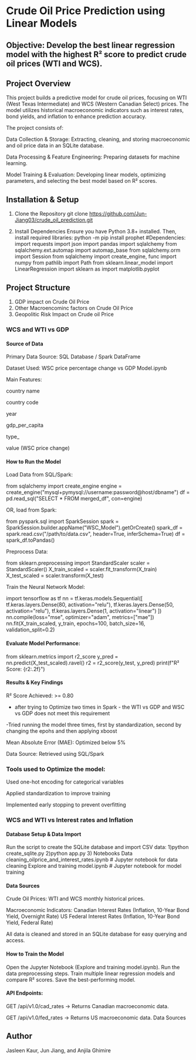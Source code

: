 # Crude Oil Price Prediction using Linear Models

## Objective: Develop the best linear regression model with the highest R² score to predict crude oil prices (WTI and WCS).

## Project Overview

This project builds a predictive model for crude oil prices, focusing on WTI (West Texas Intermediate) and WCS (Western Canadian Select) prices. The model utilizes historical macroeconomic indicators such as interest rates, bond yields, and inflation to enhance prediction accuracy.

The project consists of:

Data Collection & Storage: Extracting, cleaning, and storing macroeconomic and oil price data in an SQLite database.

Data Processing & Feature Engineering: Preparing datasets for machine learning.

Model Training & Evaluation: Developing linear models, optimizing parameters, and selecting the best model based on R² scores.

## Installation & Setup

1. Clone the Repository
git clone https://github.com/Jun-Jiang03/crude_oil_prediction.git

2. Install Dependencies
Ensure you have Python 3.8+ installed. Then, install required libraries:
python -m pip install prophet
#Dependencies:
    import requests
    import json
    import pandas 
    import sqlalchemy
    from sqlalchemy.ext.automap import automap_base
    from sqlalchemy.orm import Session
    from sqlalchemy import create_engine, func
    import numpy 
    from pathlib import Path
    from sklearn.linear_model import LinearRegression
    import sklearn as 
    import matplotlib.pyplot 


## Project Structure
1. GDP impact on Crude Oil Price
2. Other Macroencominc factors on Crude Oil Price
3. Geopolitic Risk Impact on Crude oil Price


###  WCS and WTI vs GDP 

#### Source of Data 

Primary Data Source: SQL Database / Spark DataFrame

Dataset Used: WSC price percentage change vs GDP Model.ipynb

Main Features:

country name

country code

year

gdp_per_capita

type_

value (WSC price change)


 #### How to Run the Model

Load Data from SQL/Spark:

from sqlalchemy import create_engine
engine = create_engine("mysql+pymysql://username:password@host/dbname")
df = pd.read_sql("SELECT * FROM merged_df", con=engine)

OR, load from Spark:

from pyspark.sql import SparkSession
spark = SparkSession.builder.appName("WSC_Model").getOrCreate()
spark_df = spark.read.csv("/path/to/data.csv", header=True, inferSchema=True)
df = spark_df.toPandas()

Preprocess Data:

from sklearn.preprocessing import StandardScaler
scaler = StandardScaler()
X_train_scaled = scaler.fit_transform(X_train)
X_test_scaled = scaler.transform(X_test)

Train the Neural Network Model:

import tensorflow as tf
nn = tf.keras.models.Sequential([
    tf.keras.layers.Dense(80, activation="relu"),
    tf.keras.layers.Dense(50, activation="relu"),
    tf.keras.layers.Dense(1, activation="linear")
])
nn.compile(loss="mse", optimizer="adam", metrics=["mae"])
nn.fit(X_train_scaled, y_train, epochs=100, batch_size=16, validation_split=0.2)

#### Evaluate Model Performance:

from sklearn.metrics import r2_score
y_pred = nn.predict(X_test_scaled).ravel()
r2 = r2_score(y_test, y_pred)
print(f"R² Score: {r2:.2f}")

#### Results & Key Findings

R² Score Achieved: >= 0.80 
- after trying to Optimize two times in Spark - the WTI vs GDP and WSC vs GDP does not meet this requirement

-Tried running the model three times, first by standardization, second by changing the epohs and then applying xboost

Mean Absolute Error (MAE): Optimized below 5%

Data Source: Retrieved using SQL/Spark

### Tools used to Optimize the model:

Used one-hot encoding for categorical variables

Applied standardization to improve training

Implemented early stopping to prevent overfitting

### WCS and WTI vs Interest rates and Inflation

#### Database Setup & Data Import
Run the script to create the SQLite database and import CSV data:
1)python create_sqlite.py
2)python app.py
3) Notebooks
    Data cleaning_oilprice_and_interest_rates.ipynb  # Jupyter notebook for data cleaning 
    Explore and training model.ipynb  # Jupyter notebook for model training

#### Data Sources

Crude Oil Prices: WTI and WCS monthly historical prices.

Macroeconomic Indicators:
  Canadian Interest Rates (Inflation, 10-Year Bond Yield, Overnight Rate)
  US Federal Interest Rates (Inflation, 10-Year Bond Yield, Federal Rate)

All data is cleaned and stored in an SQLite database for easy querying and access.

#### How to Train the Model

Open the Jupyter Notebook (Explore and training model.ipynb).
Run the data preprocessing steps.
Train multiple linear regression models and compare R² scores.
Save the best-performing model.



#### API Endpoints:

GET /api/v1.0/cad_rates → Returns Canadian macroeconomic data.

GET /api/v1.0/fed_rates → Returns US macroeconomic data.
Data Sources





## Author

Jasleen Kaur, Jun Jiang, and Anjila Ghimire
